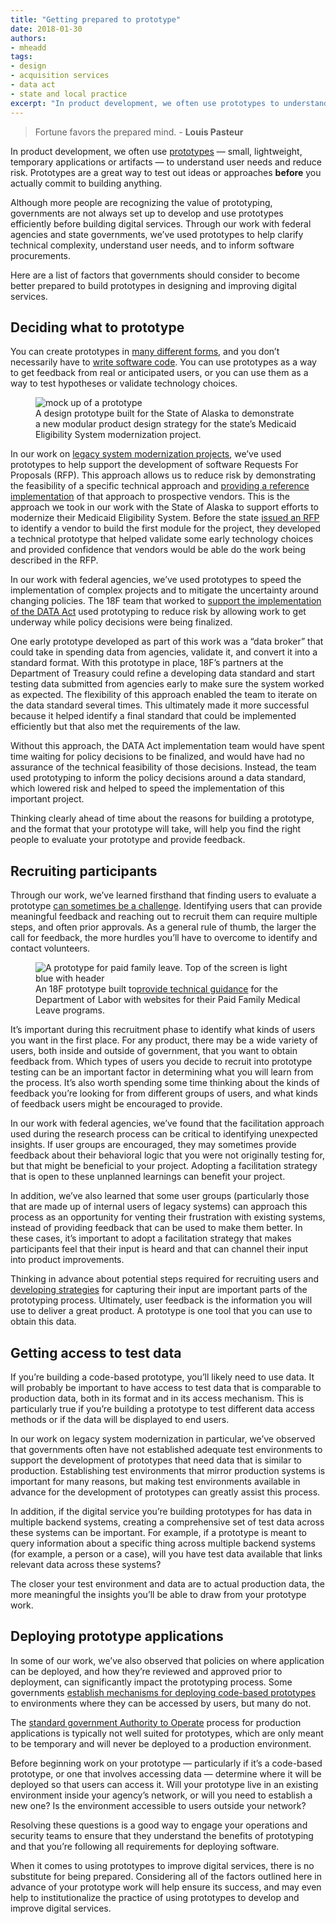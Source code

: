 ```yaml
---
title: "Getting prepared to prototype"
date: 2018-01-30
authors:
- mheadd
tags:
- design
- acquisition services
- data act
- state and local practice
excerpt: "In product development, we often use prototypes to understand user needs and reduce risk. Prototypes are a great way to test out ideas or approaches before you actually commit to building anything, but governments are not always set up to develop and use prototypes efficiently before building digital services. "
---
```


> Fortune favors the prepared mind. - **Louis Pasteur**

In product development, we often use [prototypes](https://methods.18f.gov/#prototyping) — small, lightweight, temporary applications or artifacts — to understand user needs and reduce risk. Prototypes are a great way to test out ideas or approaches **before** you actually commit to building anything.

Although more people are recognizing the value of prototyping, governments are not always set up to develop and use prototypes efficiently before building digital services. Through our work with federal agencies and state governments, we’ve used prototypes to help clarify technical complexity, understand user needs, and to inform software procurements. 

Here are a list of factors that governments should consider to become better prepared to build prototypes in designing and improving digital services.

## Deciding what to prototype

You can create prototypes in [many different forms](https://github.com/18F?utf8=%E2%9C%93&q=prototype), and you don’t necessarily have to [write software code](https://18f.gsa.gov/2015/01/06/protosketch/). You can use prototypes as a way to get feedback from real or anticipated users, or you can use them as a way to test hypotheses or validate technology choices.

<figure>
	<img class="image-shadowed" src="{{ site.baseurl }}/assets/blog/prototype/design-prototype.png" alt="mock up of a prototype">
	<figcaption>A design prototype built for the State of Alaska to demonstrate a new modular product design strategy for the state’s Medicaid Eligibility System modernization project.</figcaption>
</figure>



In our work on [legacy system modernization projects](https://github.com/AlaskaDHSS/EIS-Modernization/blob/master/technical-prototyping.md), we’ve used prototypes to help support the development of software Requests For Proposals (RFP). This approach allows us to reduce risk by demonstrating the feasibility of a specific technical approach and [providing a reference implementation](https://github.com/AlaskaDHSS/ProtoWebApi) of that approach to prospective vendors. This is the approach we took in our work with the State of Alaska to support efforts to modernize their Medicaid Eligibility System. Before the state [issued an RFP](https://github.com/AlaskaDHSS/RFP-Search-Unification) to identify a vendor to build the first module for the project, they developed a technical prototype that helped validate some early technology choices and provided confidence that vendors would be able do the work being described in the RFP.

In our work with federal agencies, we’ve used prototypes to speed the implementation of complex projects and to mitigate the uncertainty around changing policies. The 18F team that worked to [support the implementation of the DATA Act](https://18f.gsa.gov/2016/06/14/prototype-early-prototype-often-lesson-from-the-data-act/) used prototyping to reduce risk by allowing work to get underway while policy decisions were being finalized.

One early prototype developed as part of this work was a “data broker” that could take in spending data from agencies, validate it, and convert it into a standard format. With this prototype in place, 18F’s partners at the Department of Treasury could refine a developing data standard and start testing data submitted from agencies early to make sure the system worked as expected. The flexibility of this approach enabled the team to iterate on the data standard several times. This ultimately made it more successful because it helped identify a final standard that could be implemented efficiently but that also met the requirements of the law.

Without this approach, the DATA Act implementation team would have spent time waiting for policy decisions to be finalized, and would have had no assurance of the technical feasibility of those decisions. Instead, the team used prototyping to inform the policy decisions around a data standard, which lowered risk and helped to speed the implementation of this important project.

Thinking clearly ahead of time about the reasons for building a prototype, and the format that your prototype will take, will help you find the right people to evaluate your prototype and provide feedback.

## Recruiting participants

Through our work, we’ve learned firsthand that finding users to evaluate a prototype [can sometimes be a challenge](https://18f.gsa.gov/2017/11/08/four-lessons-we-learned-while-building-our-own-design-research-recruiting-tool/). Identifying users that can provide meaningful feedback and reaching out to recruit them can require multiple steps, and often prior approvals. As a general rule of thumb, the larger the call for feedback, the more hurdles you’ll have to overcome to identify and contact volunteers. 

<figure>
	<img class="image-shadowed" src="{{ site.baseurl }}/assets/blog/prototype/paid-fam-leave.png" alt="A prototype for paid family leave. Top of the screen is light blue with header">
	<figcaption>An 18F prototype built to<a href="ttps://github.com/18F/Paid-Leave-Prototype">provide technical guidance</a> for the Department of Labor with websites for their Paid Family Medical Leave programs.</figcaption>
</figure>


It’s important during this recruitment phase to identify what kinds of users you want in the first place. For any product, there may be a wide variety of users, both inside and outside of government, that you want to obtain feedback from. Which types of users you decide to recruit into prototype testing can be an important factor in determining what you will learn from the process. It’s also worth spending some time thinking about the kinds of feedback you’re looking for from different groups of users, and what kinds of feedback users might be encouraged to provide.  

In our work with federal agencies, we’ve found that the facilitation approach used during the research process can be critical to identifying unexpected insights. If user groups are encouraged, they may sometimes provide feedback about their behavioral logic that you were not originally testing for, but that might be beneficial to your project. Adopting a facilitation strategy that is open to these unplanned learnings can benefit your project.

In addition, we’ve also learned that some user groups (particularly those that are made up of internal users of legacy systems) can approach this process as an opportunity for venting their frustration with existing systems, instead of providing feedback that can be used to make them better. In these cases, it’s important to adopt a facilitation strategy that makes participants feel that their input is heard and that can channel their input into product improvements.

Thinking in advance about potential steps required for recruiting users and [developing strategies](https://methods.18f.gov/fundamentals/) for capturing their input are important parts of the prototyping process. Ultimately, user feedback is the information you will use to deliver a great product. A prototype is one tool that you can use to obtain this data.

## Getting access to test data

If you’re building a code-based prototype, you’ll likely need to use data. It will probably be important to have access to test data that is comparable to production data, both in its format and in its access mechanism. This is particularly true if you’re building a prototype to test different data access methods or if the data will be displayed to end users.

In our work on legacy system modernization in particular, we’ve observed that governments often have not established adequate test environments to support the development of prototypes that need data that is similar to production. Establishing test environments that mirror production systems is important for many reasons, but making test environments available in advance for the development of prototypes can greatly assist this process. 

In addition, if the digital service you’re building prototypes for has data in multiple backend systems, creating a comprehensive set of test data across these systems can be important. For example, if a prototype is meant to query information about a specific thing across multiple backend systems (for example, a person or a case), will you have test data available that links relevant data across these systems?

The closer your test environment and data are to actual production data, the more meaningful the insights you’ll be able to draw from your prototype work.

## Deploying prototype applications

In some of our work, we’ve also observed that policies on where application can be deployed, and how they’re reviewed and approved prior to deployment, can significantly impact the prototyping process. Some governments [establish mechanisms for deploying code-based prototypes](https://www.gov.uk/service-manual/design/making-prototypes#sharing-code-prototypes) to environments where they can be accessed by users, but many do not. 

The [standard government Authority to Operate](https://before-you-ship.18f.gov/) process for production applications is typically not well suited for prototypes, which are only meant to be temporary and will never be deployed to a production environment.

Before beginning work on your prototype — particularly if it’s a code-based prototype, or one that involves accessing data — determine where it will be deployed so that users can access it. Will your prototype live in an existing environment inside your agency’s network, or will you need to establish a new one? Is the environment accessible to users outside your network?

Resolving these questions is a good way to engage your operations and security teams to ensure that they understand the benefits of prototyping and that you’re following all requirements for deploying software.

When it comes to using prototypes to improve digital services, there is no substitute for being prepared. Considering all of the factors outlined here in advance of your prototype work will help ensure its success, and may even help to institutionalize the practice of using prototypes to develop and improve digital services.
